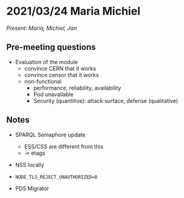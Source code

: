 # 2021/03/24 Maria Michiel

*Present: Maria, Michiel, Jan*

## Pre-meeting questions

* Evaluation of the module
  * convince CERN that it works
  * convince censor that it works
  * non-functional
    * performance, reliability, availability
    * Pod unavailable
    * Security (quantitive): attack surface, defense (qualitative)

## Notes

* SPARQL Semaphore update
  * ESS/CSS are different from this
  * -> etags

* NSS locally
* `NODE_TLS_REJECT_UNAUTHORIZED=0`
* PDS Migrator

